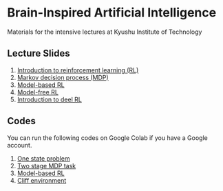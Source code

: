 # Brain-Inspired Artificial Intelligence
Materials for the intensive lectures at Kyushu Institute of Technology

## Lecture Slides
1. [Introduction to reinforcement learning (RL)](https://github.com/uchibe/BIAI/blob/main/slides/kyutech20220826-01.pdf)
2. [Markov decision process (MDP)](https://github.com/uchibe/BIAI/blob/main/slides/kyutech20220826-02.pdf)
3. [Model-based RL](https://github.com/uchibe/BIAI/blob/main/slides/kyutech20220826-03.pdf)
4. [Model-free RL](https://github.com/uchibe/BIAI/blob/main/slides/kyutech20220826-04.pdf)
5. [Introduction to deel RL](https://github.com/uchibe/BIAI/blob/main/slides/kyutech20220826-05.pdf)

## Codes
You can run the following codes on Google Colab if you have a Google account. 
1. [One state problem](https://colab.research.google.com/github/uchibe/BIAI/blob/main/notebooks/one_state_problem.ipynb)
2. [Two stage MDP task](https://colab.research.google.com/github/uchibe/BIAI/blob/main/notebooks/two_stage_mdp_task.ipynb)
3. [Model-based RL](https://colab.research.google.com/github/uchibe/BIAI/blob/main/notebooks/model-based_RL.ipynb)
4. [Cliff environment](https://colab.research.google.com/github/uchibe/BIAI/blob/main/notebooks/cliff_environment.ipynb)
